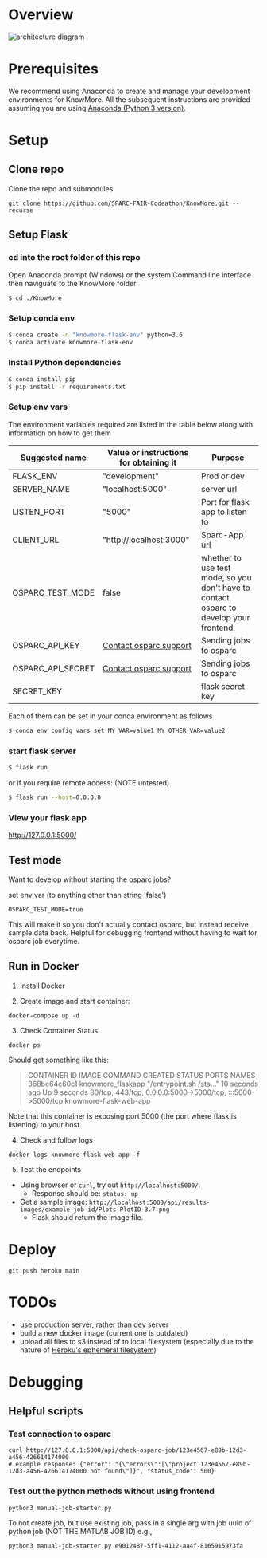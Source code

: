 # Overview
![architecture diagram](/docs/knowmore.osparc-integration.png)

# Prerequisites 
We recommend using Anaconda to create and manage your development environments for KnowMore. All the subsequent instructions are provided assuming you are using [Anaconda (Python 3 version)](https://www.anaconda.com/products/individual).

# Setup

## Clone repo
Clone the repo and submodules
```
git clone https://github.com/SPARC-FAIR-Codeathon/KnowMore.git --recurse
```
## Setup Flask
### cd into the root folder of this repo

Open Anaconda prompt (Windows) or the system Command line interface then naviguate to the KnowMore folder
```sh
$ cd ./KnowMore
```

### Setup conda env
```sh
$ conda create -n "knowmore-flask-env" python=3.6
$ conda activate knowmore-flask-env
```

### Install Python dependencies
```sh
$ conda install pip
$ pip install -r requirements.txt
```

### Setup env vars
The environment variables required are listed in the table below along with information on how to get them


<table>
<thead>
  <tr>
    <th>Suggested name</th>
    <th>Value or instructions for obtaining it</th>
    <th>Purpose</th>
  </tr>
</thead>
<tbody>
  <tr>
    <td>FLASK_ENV</td>
    <td>"development"</td>
    <td>Prod or dev</td>
  </tr>
  <tr>
    <td>SERVER_NAME</td>
    <td>"localhost:5000"</td>
    <td>server url</td>
  </tr>
  <tr>
    <td> LISTEN_PORT</td>
    <td>"5000"</td>
    <td>Port for flask app to listen to</td>
  </tr>
  <tr>
    <td>CLIENT_URL</td>
    <td>"http://localhost:3000"</td>
    <td>Sparc-App url</td>
  </tr>
  <tr>
    <td>OSPARC_TEST_MODE</td>
    <td>false</td>
    <td>whether to use test mode, so you don't have to contact osparc to develop your frontend</td>
  </tr>
  <tr>
    <td>OSPARC_API_KEY</td>
    <td> <a href="mailto: support@osparc.io"> Contact osparc support </a> </td>
    <td> Sending jobs to osparc</td>
  </tr>
  <tr>
    <td>OSPARC_API_SECRET</td>
    <td><a href="mailto: support@osparc.io"> Contact osparc support </a></td>
    <td>Sending jobs to osparc </td>
  </tr>
  <tr>
    <td>SECRET_KEY</td>
    <td></td>
    <td>flask secret key</td>
  </tr>
</tbody>
</table>


Each of them can be set in your conda environment as follows
```sh
$ conda env config vars set MY_VAR=value1 MY_OTHER_VAR=value2
```

### start flask server
```sh
$ flask run 
```

or if you require remote access: (NOTE untested)

```sh
$ flask run --host=0.0.0.0
```

### View your flask app
http://127.0.0.1:5000/

## Test mode
Want to develop without starting the osparc jobs? 

set env var (to anything other than string 'false')
```
OSPARC_TEST_MODE=true
```

This will make it so you don't actually contact osparc, but instead receive sample data back. Helpful for debugging frontend without having to wait for osparc job everytime. 

## Run in Docker
1) Install Docker


2) Create image and start container:
```
docker-compose up -d
```

3) Check Container Status
```
docker ps
```

Should get something like this: 

> CONTAINER ID   IMAGE               COMMAND                  CREATED          STATUS         PORTS                                                        NAMES
> 368be64c60c1   knowmore_flaskapp   "/entrypoint.sh /sta…"   10 seconds ago   Up 9 seconds   80/tcp, 443/tcp, 0.0.0.0:5000->5000/tcp, :::5000->5000/tcp   knowmore-flask-web-app

Note that this container is exposing port 5000 (the port where flask is listening) to your host.

4) Check and follow logs 
```
docker logs knowmore-flask-web-app -f
```

5) Test the endpoints
- Using browser or `curl`, try out `http://localhost:5000/`.
    * Response should be: `status: up`
- Get a sample image: `http://localhost:5000/api/results-images/example-job-id/Plots-PlotID-3.7.png`
    * Flask should return the image file.

# Deploy
```
git push heroku main
```

# TODOs
- use production server, rather than dev server
- build a new docker image (current one is outdated)
- upload all files to s3 instead of to local filesystem (especially due to the nature of [Heroku's ephemeral filesystem](https://devcenter.heroku.com/articles/dynos#ephemeral-filesystem))


# Debugging
## Helpful scripts
### Test connection to osparc
```
curl http://127.0.0.1:5000/api/check-osparc-job/123e4567-e89b-12d3-a456-426614174000
# example response: {"error": "{\"errors\":[\"project 123e4567-e89b-12d3-a456-426614174000 not found\"]}", "status_code": 500}
```

### Test out the python methods without using frontend
```
python3 manual-job-starter.py
```

To not create job, but use existing job, pass in a single arg with job uuid of python job (NOT THE MATLAB JOB ID)
e.g., 
```
python3 manual-job-starter.py e9012487-5ff1-4112-aa4f-8165915973fa
```
